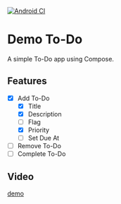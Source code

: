 [![Android CI](https://github.com/shaunburch/demo-todo/actions/workflows/android.yml/badge.svg)](https://github.com/shaunburch/demo-todo/actions/workflows/android.yml)

# Demo To-Do
A simple To-Do app using Compose.

## Features
- [x] Add To-Do
  - [x] Title
  - [x] Description
  - [ ] Flag
  - [x] Priority
  - [ ] Set Due At
- [ ] Remove To-Do
- [ ] Complete To-Do

## Video
[demo](https://github.com/shaunburch/demo-todo/assets/45771676/b3e83d2d-db9f-4b60-9516-20a59e957f6b)

